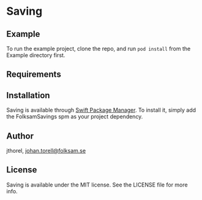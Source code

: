 # Saving


## Example

To run the example project, clone the repo, and run `pod install` from the Example directory first.

## Requirements

## Installation

Saving is available through [Swift Package Manager](https://www.swift.org/package-manager). To install
it, simply add the FolksamSavings spm as your project dependency.


## Author

jthorel, johan.torell@folksam.se

## License

Saving is available under the MIT license. See the LICENSE file for more info.
